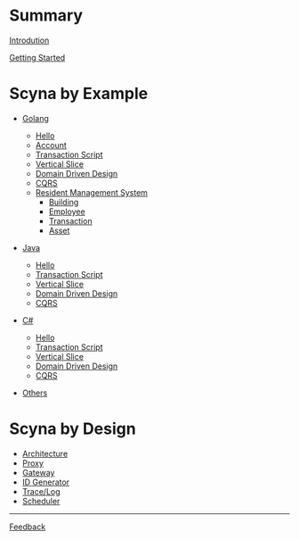 # Summary

[Introdution](./introduction.md)

[Getting Started]()

# Scyna by Example

- [Golang](./example/overview.md)
  - [Hello](./example/hello.md)
  - [Account](./example/account.md)
  - [Transaction Script](./example/transaction-script.md)
  - [Vertical Slice](./example/vertical-slice.md)
  - [Domain Driven Design](./example/ddd.md)
  - [CQRS](./example/cqrs.md)
  - [Resident Management System](example/resident/resident.md)
    - [Building]()
    - [Employee]()
    - [Transaction]()
    - [Asset]()

- [Java]()
  - [Hello]()
  - [Transaction Script]()
  - [Vertical Slice]()
  - [Domain Driven Design]()
  - [CQRS]()

- [C#]()
  - [Hello]()
  - [Transaction Script]()
  - [Vertical Slice]()
  - [Domain Driven Design]()
  - [CQRS]()

- [Others]()

# Scyna by Design

- [Architecture](design/architecture.md)
- [Proxy](./design/proxy.md)
- [Gateway](./design/gateway.md)
- [ID Generator](./design/generator.md)
- [Trace/Log](./design/trace.md)
- [Scheduler](./design/scheduler.md)

-----------

[Feedback](./feedback.md)